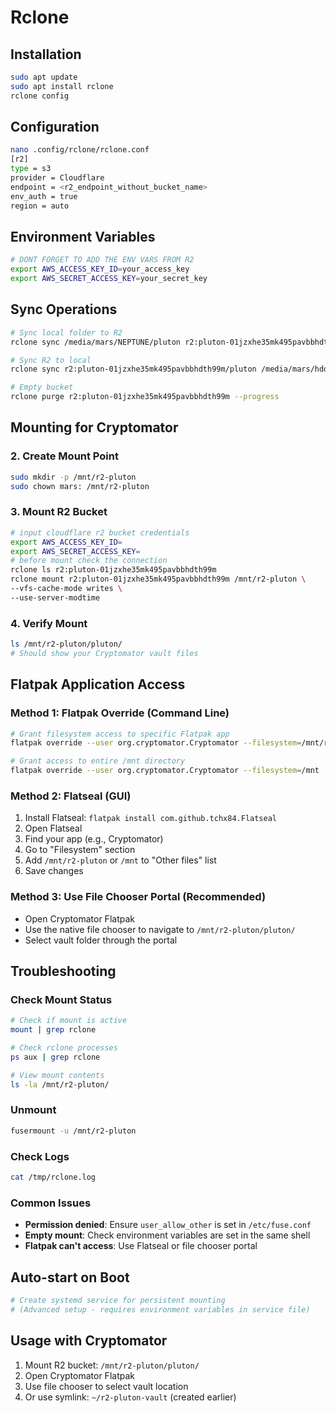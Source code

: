# Rclone

## Installation
```bash
sudo apt update
sudo apt install rclone
rclone config
```

## Configuration
```bash
nano .config/rclone/rclone.conf 
[r2]
type = s3
provider = Cloudflare
endpoint = <r2_endpoint_without_bucket_name>
env_auth = true
region = auto
```

## Environment Variables
```bash
# DONT FORGET TO ADD THE ENV VARS FROM R2
export AWS_ACCESS_KEY_ID=your_access_key
export AWS_SECRET_ACCESS_KEY=your_secret_key
```

## Sync Operations
```bash
# Sync local folder to R2
rclone sync /media/mars/NEPTUNE/pluton r2:pluton-01jzxhe35mk495pavbbhdth99m/pluton --progress

# Sync R2 to local
rclone sync r2:pluton-01jzxhe35mk495pavbbhdth99m/pluton /media/mars/hddultra/pluton --progress

# Empty bucket
rclone purge r2:pluton-01jzxhe35mk495pavbbhdth99m --progress
```

## Mounting for Cryptomator

### 2. Create Mount Point
```bash
sudo mkdir -p /mnt/r2-pluton
sudo chown mars: /mnt/r2-pluton
```

### 3. Mount R2 Bucket
```bash
# input cloudflare r2 bucket credentials
export AWS_ACCESS_KEY_ID=
export AWS_SECRET_ACCESS_KEY=
# before mount check the connection
rclone ls r2:pluton-01jzxhe35mk495pavbbhdth99m
rclone mount r2:pluton-01jzxhe35mk495pavbbhdth99m /mnt/r2-pluton \
--vfs-cache-mode writes \
--use-server-modtime
```

### 4. Verify Mount
```bash
ls /mnt/r2-pluton/pluton/
# Should show your Cryptomator vault files
```

## Flatpak Application Access

### Method 1: Flatpak Override (Command Line)
```bash
# Grant filesystem access to specific Flatpak app
flatpak override --user org.cryptomator.Cryptomator --filesystem=/mnt/r2-pluton

# Grant access to entire /mnt directory
flatpak override --user org.cryptomator.Cryptomator --filesystem=/mnt
```

### Method 2: Flatseal (GUI)
1. Install Flatseal: `flatpak install com.github.tchx84.Flatseal`
2. Open Flatseal
3. Find your app (e.g., Cryptomator)
4. Go to "Filesystem" section
5. Add `/mnt/r2-pluton` or `/mnt` to "Other files" list
6. Save changes

### Method 3: Use File Chooser Portal (Recommended)
- Open Cryptomator Flatpak
- Use the native file chooser to navigate to `/mnt/r2-pluton/pluton/`
- Select vault folder through the portal

## Troubleshooting

### Check Mount Status
```bash
# Check if mount is active
mount | grep rclone

# Check rclone processes
ps aux | grep rclone

# View mount contents
ls -la /mnt/r2-pluton/
```

### Unmount
```bash
fusermount -u /mnt/r2-pluton
```

### Check Logs
```bash
cat /tmp/rclone.log
```

### Common Issues
- **Permission denied**: Ensure `user_allow_other` is set in `/etc/fuse.conf`
- **Empty mount**: Check environment variables are set in the same shell
- **Flatpak can't access**: Use Flatseal or file chooser portal

## Auto-start on Boot
```bash
# Create systemd service for persistent mounting
# (Advanced setup - requires environment variables in service file)
```

## Usage with Cryptomator
1. Mount R2 bucket: `/mnt/r2-pluton/pluton/`
2. Open Cryptomator Flatpak
3. Use file chooser to select vault location
4. Or use symlink: `~/r2-pluton-vault` (created earlier)
